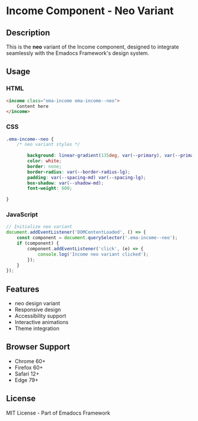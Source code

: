 # Income Component - Neo Variant

## Description
This is the **neo** variant of the Income component, designed to integrate seamlessly with the Emadocs Framework's design system.

## Usage

### HTML
```html
<income class="ema-income ema-income--neo">
    Content here
</income>
```

### CSS
```css
.ema-income--neo {
    /* neo variant styles */
    
        background: linear-gradient(135deg, var(--primary), var(--primary-dark));
        color: white;
        border: none;
        border-radius: var(--border-radius-lg);
        padding: var(--spacing-md) var(--spacing-lg);
        box-shadow: var(--shadow-md);
        font-weight: 600;
    
}
```

### JavaScript
```javascript
// Initialize neo variant
document.addEventListener('DOMContentLoaded', () => {
    const component = document.querySelector('.ema-income--neo');
    if (component) {
        component.addEventListener('click', (e) => {
            console.log('Income neo variant clicked');
        });
    }
});
```

## Features
- neo design variant
- Responsive design
- Accessibility support
- Interactive animations
- Theme integration

## Browser Support
- Chrome 60+
- Firefox 60+
- Safari 12+
- Edge 79+

## License
MIT License - Part of Emadocs Framework

